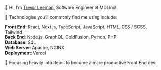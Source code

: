 👋 Hi, I’m [Trevor Leeman](https://www.linkedin.com/in/trevor-leeman/), Software Engineer at MDLinx!

🧰 Technologies you'll commonly find me using include:

**Front End**: React, Next.js, TypeScript, JavaScript, HTML, CSS / SCSS, Tailwind\
**Back End**: Node.js, GraphQL, ColdFusion, Python, PHP\
**Database**: SQL\
**Web Server**: Apache, NGINX\
**Deployment**: Vercel

🌱 Focusing heavily into React to become a more productive Front End dev.
